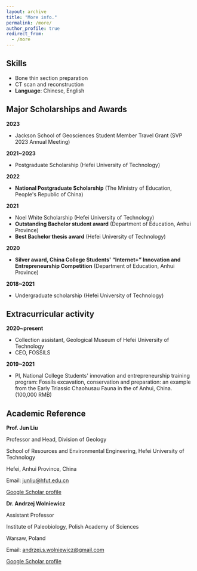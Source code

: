 ```yaml
---
layout: archive
title: "More info."
permalink: /more/
author_profile: true
redirect_from:
  - /more
---
```


Skills
------


* Bone thin section preparation
* CT scan and reconstruction
* **Language**: Chinese, English


Major Scholarships and Awards
------


**2023**
 * Jackson School of Geosciences Student Member Travel Grant (SVP 2023 Annual Meeting)

**2021~2023**
 * Postgraduate Scholarship (Hefei University of Technology)

**2022**
 * **National Postgraduate Scholarship** (The Ministry of Education, People's Republic of China)
   
**2021**
 * Noel White Scholarship (Hefei University of Technology)	
 * **Outstanding Bachelor student award** (Department of Education, Anhui Province)	
 * **Best Bachelor thesis award** (Hefei University of Technology)
   
**2020**
 * **Silver award, China College Students' “Internet+” Innovation and Entrepreneurship Competition** (Department of Education, Anhui Province)
   
**2018~2021**
 * Undergraduate scholarship (Hefei University of Technology)	


Extracurricular activity
------


**2020~present**
 * Collection assistant, Geological Museum of Hefei University of Technology	
 * CEO, FOSSILS
   
**2019~2021**
 * PI, National College Students' innovation and entrepreneurship training program: Fossils excavation, conservation and preparation: an example from the Early Triassic Chaohusau Fauna in the of Anhui, China. (100,000 RMB)


Academic Reference
------


**Prof. Jun Liu**

Professor and Head, Division of Geology

School of Resources and Environmental Engineering, Hefei University of Technology

Hefei, Anhui Province, China 

Email: junliu@hfut.edu.cn

[Google Scholar profile](https://scholar.google.com/citations?hl=zh-CN&user=LWycK8cAAAAJ)



**Dr. Andrzej Wolniewicz**

Assistant Professor

Institute of Paleobiology, Polish Academy of Sciences

Warsaw, Poland

Email: andrzej.s.wolniewicz@gmail.com

[Google Scholar profile](https://scholar.google.com/citations?hl=zh-CN&user=P5XokDgAAAAJ)
